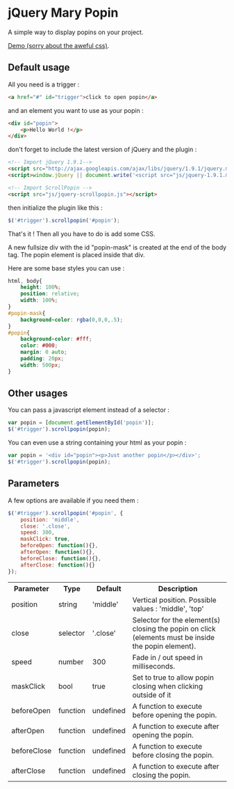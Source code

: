 jQuery Mary Popin
===========

A simple way to display popins on your project.

[Demo (sorry about the aweful css)](https://rawgithub.com/antoineguillou/jquery-MaryPopin/master/demo.html).

Default usage
-------------

All you need is a trigger :

```html
<a href="#" id="trigger">click to open popin</a>
```

and an element you want to use as your popin :

```html
<div id="popin">
	<p>Hello World !</p>
</div>
```
don't forget to include the latest version of jQuery and the plugin :

```html
<!-- Import jQuery 1.9.1-->
<script src="http://ajax.googleapis.com/ajax/libs/jquery/1.9.1/jquery.min.js"></script>
<script>window.jQuery || document.write('<script src="js/jquery-1.9.1.min.js"><\/script>')</script>

<!-- Import ScrollPopin -->
<script src="js/jquery-scrollpopin.js"></script>
```

then initialize the plugin like this :

```javascript
$('#trigger').scrollpopin('#popin');
```

That's it ! 
Then all you have to do is add some CSS.

A new fullsize div with the id "popin-mask" is created at the end of the body tag.
The popin element is placed inside that div.

Here are some base styles you can use :

```css
html, body{
	height: 100%;
	position: relative;
	width: 100%;
}
#popin-mask{
	background-color: rgba(0,0,0,.5);
}
#popin{
	background-color: #fff;
	color: #000;
	margin: 0 auto;
	padding: 20px;
	width: 500px;
}
```

Other usages
-------------

You can pass a javascript element instead of a selector :

```javascript
var popin = [document.getElementById('popin')];
$('#trigger').scrollpopin(popin);
```

You can even use a string containing your html as your popin :

```javascript
var popin = '<div id="popin"><p>Just another popin</p></div>';
$('#trigger').scrollpopin(popin);
```


Parameters
-------------

A few options are available if you need them :

```javascript
$('#trigger').scrollpopin('#popin', {
	position: 'middle',
	close: '.close',
	speed: 300,
	maskClick: true,
	beforeOpen: function(){},
	afterOpen: function(){},
	beforeClose: function(){},
	afterClose: function(){}
});
```

<table>
  <tr>
    <th>Parameter</th><th>Type</th><th>Default</th><th>Description</th>
  </tr>
  <tr>
    <td>position</td><td>string</td><td>'middle'</td><td>Vertical position. Possible values : 'middle', 'top'</td>
  </tr>
  <tr>
    <td>close</td><td>selector</td><td>'.close'</td><td>Selector for the element(s) closing the popin on click (elements must be inside the popin element).</td>
  </tr>
  <tr>
    <td>speed</td><td>number</td><td>300</td><td>Fade in / out speed in milliseconds.</td>
  </tr>
  <tr>
    <td>maskClick</td><td>bool</td><td>true</td><td>Set to true to allow popin closing when clicking outside of it</td>
  </tr>
  <tr>
    <td>beforeOpen</td><td>function</td><td>undefined</td><td>A function to execute before opening the popin.</td>
  </tr>
  <tr>
    <td>afterOpen</td><td>function</td><td>undefined</td><td>A function to execute after opening the popin.</td>
  </tr>
  <tr>
    <td>beforeClose</td><td>function</td><td>undefined</td><td>A function to execute before closing the popin.</td>
  </tr>
  <tr>
    <td>afterClose</td><td>function</td><td>undefined</td><td>A function to execute after closing the popin.</td>
  </tr>
</table>
